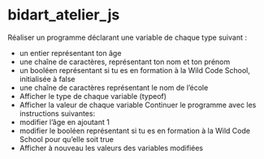 # bidart_atelier_js

Réaliser un programme déclarant une variable de chaque type suivant :

-  un entier représentant ton âge
-  une chaîne de caractères, représentant ton nom et ton prénom
-  un booléen représentant si tu es en formation à la Wild Code School, initialisée à false
-  une chaîne de caractères représentant le nom de l’école
-  Afficher le type de chaque variable (typeof)
-  Afficher la valeur de chaque variable
   Continuer le programme avec les instructions suivantes:
-  modifier l’âge en ajoutant 1
-  modifier le booléen représentant si tu es en formation à la Wild Code School pour qu’elle soit true
-  Afficher à nouveau les valeurs des variables modifiées
